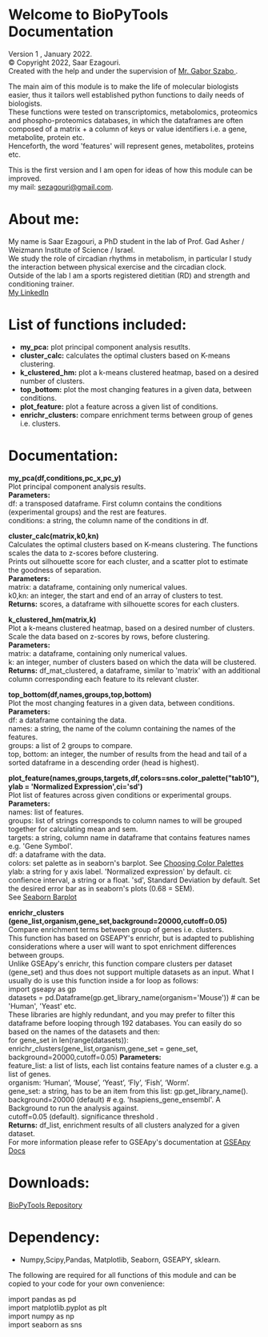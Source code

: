# Welcome to BioPyTools Documentation
Version 1 , January 2022. <br>
© Copyright 2022, Saar Ezagouri. <br>
Created with the help and under the supervision of <a href="https://code-maven.com/services"> Mr. Gabor Szabo </a>.

The main aim of this module is to make the life of molecular biologists easier, thus it tailors well established python functions to daily needs of biologists. <br>
These functions were tested on transcriptomics, metabolomics, proteomics and phospho-proteomics databases, in which the dataframes are often composed of a matrix + a column of keys or value identifiers i.e. a gene, metabolite, protein etc. <br>
Henceforth, the word 'features' will represent genes, metabolites, proteins etc. <br>

This is the first version and I am open for ideas of how this module can be improved. <br>
my mail: sezagouri@gmail.com.

# About me: <br>
My name is Saar Ezagouri, a PhD student in the lab of Prof. Gad Asher / Weizmann Institute of Science / Israel. <br>
We study the role of circadian rhythms in metabolism, in particular I study the interaction between physical exercise and the circadian clock. <br>
Outside of the lab I am a sports registered dietitian (RD) and strength and conditioning trainer. <br>
<a href="https://www.linkedin.com/in/saar-ezagouri-959a8b1a8/"> My LinkedIn </a>

# List of functions included: <br>
- **my_pca:** plot principal component analysis resutlts. <br>
- **cluster_calc:** calculates the optimal clusters based on K-means clustering. <br>
- **k_clustered_hm:** plot a k-means clustered heatmap, based on a desired number of clusters. <br>
- **top_bottom:** plot the most changing features in a given data, between conditions. <br>
- **plot_feature:** plot a feature across a given list of conditions. <br>
- **enrichr_clusters:** compare enrichment terms between group of genes i.e. clusters. <br>

# Documentation: <br>
**my_pca(df,conditions,pc_x,pc_y)** <br>
Plot principal component analysis results. <br>
**Parameters:** <br>
df: a transposed dataframe. First column contains the conditions (experimental groups) and the rest are features. <br>
conditions: a string, the column name of the conditions in df.<br>

**cluster_calc(matrix,k0,kn)** <br>
Calculates the optimal clusters based on K-means clustering. The functions scales the data to z-scores before clustering. <br>
Prints out silhouette score for each cluster, and a scatter plot to estimate the goodness of separation. <br>
**Parameters:** <br>
  matrix: a dataframe, containing only numerical values. <br>
  k0,kn: an integer, the start and end of an array of clusters to test. <br>
**Returns:** scores, a dataframe with silhouette scores for each clusters.

**k_clustered_hm(matrix,k)** <br>
Plot a k-means clustered heatmap, based on a desired number of clusters. <br>
Scale the data based on z-scores by rows, before clustering. <br>
**Parameters:** <br>
matrix: a dataframe, containing only numerical values. <br>
k: an integer, number of clusters based on which the data will be clustered. <br>
**Returns:** df_mat_clustered, a dataframe, similar to 'matrix' with an additional column corresponding each feature to its relevant cluster.

**top_bottom(df,names,groups,top,bottom)** <br>
Plot the most changing features in a given data, between conditions. <br>
**Parameters:** <br>
df: a dataframe containing the data. <br>
names: a string, the name of the column containing the names of the features. <br>
groups: a list of 2 groups to compare. <br>
top, bottom: an integer, the number of results from the head and tail of a sorted dataframe in a descending order (head is highest).

**plot_feature(names,groups,targets,df,colors=sns.color_palette("tab10"),ylab = 'Normalized Expression',ci='sd')** <br>
Plot list of features across given conditions or experimental groups. <br>
**Parameters:** <br>
names: list of features. <br>
groups: list of strings corresponds to column names to will be grouped together for calculating mean and sem. <br>
targets: a string, column name in dataframe that contains features names e.g. 'Gene Symbol'.  <br>
df: a dataframe with the data. <br>
colors: set palette as in seaborn's barplot. See <a href="https://seaborn.pydata.org/tutorial/color_palettes.html
"> Choosing Color Palettes </a> <br>
ylab: a string for y axis label. 'Normalized expression' by default.
ci: confience interval, a string or a float. 'sd', Standard Deviation by default. Set the desired error bar as in seaborn's plots (0.68 = SEM). <br> 
See <a href="https://seaborn.pydata.org/generated/seaborn.barplot.html"> Seaborn Barplot </a> 
                
**enrichr_clusters (gene_list,organism,gene_set,background=20000,cutoff=0.05)** <br>
Compare enrichment terms between group of genes i.e. clusters. <br>
This function has based on GSEAPY's enrichr, but is adapted to publishing considerations where a user will want to spot enrichment differences between groups. <br>
Unlike GSEApy's enrichr, this function compare clusters per dataset (gene_set) and thus does not support multiple datasets as an input. What I usually do is use this function inside a for loop as follows: <br>
import gseapy as gp <br>
datasets = pd.Dataframe(gp.get_library_name(organism='Mouse')) # can be 'Human', 'Yeast' etc. <br>
These libraries are highly redundant, and you may prefer to filter this dataframe before looping through 192 databases. You can easily do so based on the names of the datasets and then: <br>
for gene_set in len(range(datasets)): <br>
  enrichr_clusters(gene_list,organism,gene_set = gene_set, background=20000,cutoff=0.05)
**Parameters:** <br>
feature_list: a list of lists, each list contains feature names of a cluster e.g. a list of genes. <br>
organism: ‘Human’, ‘Mouse’, ‘Yeast’, ‘Fly’, ‘Fish’, ‘Worm’. <br>
gene_set: a string, has to be an item from this list: gp.get_library_name(). <br>
background=20000 (default) # e.g. 'hsapiens_gene_ensembl'. A Background to run the analysis against. <br>
cutoff=0.05 (default). significance threshold . <br>
**Returns:** df_list, enrichment results of all clusters analyzed for a given dataset. <br>
For more information please refer to GSEApy's documentation at <a href="https://gseapy.readthedocs.io/en/latest/gseapy_example.html#2.-Enrichr-Example"> GSEApy Docs </a>

# Downloads: <br>
<a href="https://saarezagouri980.github.io/BioPyTools/"> BioPyTools Repository </a>
# Dependency: <br>
- Numpy,Scipy,Pandas, Matplotlib, Seaborn, GSEAPY, sklearn. <br>

The following are required for all functions of this module and can be copied to your code for your own convenience: <br>

import pandas as pd <br>
import matplotlib.pyplot as plt <br>
import numpy as np <br>
import seaborn as sns

